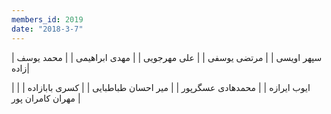 ```yaml
---
members_id: 2019
date: "2018-3-7"
---
```


| سپهر اویسی    |
| مرتضی یوسفی   |
| علی مهرجویی   |
| مهدی ابراهیمی |
| محمد یوسف زاده|

| ایوب ایرازه        |
| محمدهادی عسگرپور   |
| میر احسان طباطبایی |
| کسری بابازاده      |
| مهران کامران پور   |
